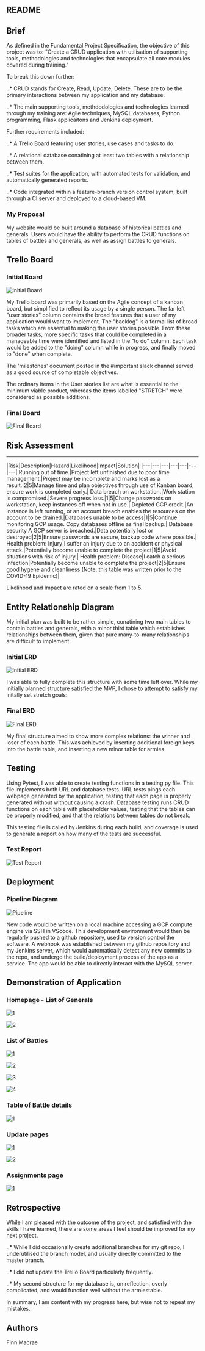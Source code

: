 ## README



## Brief

As defined in the Fundamental Project Specification, the objective of this project was to:
"Create a CRUD application with utilisation of supporting tools,
methodologies and technologies that encapsulate all core modules covered during training."

To break this down further:

..* CRUD stands for Create, Read, Update, Delete. These are to be the primary interactions between my application and my database.

..* The main supporting tools, methdodologies and technologies learned through my training are: Agile techniques, MySQL databases, Python programming, Flask applicaitons and Jenkins deployment.

Further requirements included:

..* A Trello Board featuring user stories, use cases and tasks to do.

..* A relational database conatining at least two tables with a relationship between them.

..* Test suites for the application, with automated tests for validation, and automatically generated reports.

..* Code integrated within a feature-branch version control system, built through a CI server and deployed to a cloud-based VM.

### My Proposal

My website would be built around a database of historical battles and generals. Users would have the ability to perform the CRUD functions on tables of battles and generals, as well as assign battles to generals.

## Trello Board

### Initial Board
![Initial Board](https://github.com/Finn969/Project-SFIA-1/blob/master/Trello%20Board.png)

My Trello board was primarily based on the Agile concept of a kanban board, but simplified to reflect its usage by a single person. The far left "user stories" column contains the broad features that a user of my application would want to implement. The "backlog" is a formal list of broad tasks which are essential to making the user stories possible. From these broader tasks, more specific tasks that could be completed in a manageable time were identified and listed in the "to do" column. Each task would be added to the "doing" column while in progress, and finally moved to "done" when complete.

The 'milestones' document posted in the #important slack channel served as a good source of completable objectives.

The ordinary items in the User stories list are what is essential to the minimum viable product, whereas the items labelled "STRETCH" were considered as possible additions.

### Final Board
![Final Board](https://github.com/Finn969/Project-SFIA-1/blob/master/Trello%20End.png)

## Risk Assessment
---

|Risk|Description|Hazard|Likelihood|Impact|Solution|
|---|---|---|---|---|---|---|
Running out of time.|Project left unfinished due to poor time management.|Project may be incomplete and marks lost as a result.|2|5|Manage time and plan objectives through use of Kanban board, ensure work is completed early.|
Data breach on workstation.|Work station is compromised.|Severe progress loss.|1|5|Change passwords on workstation, keep instances off when not in use.|
Depleted GCP credit.|An instance is left running, or an account breach enables the resources on the account to be drained.|Databases unable to be access|1|5|Continue monitoring GCP usage. Copy databases offline as final backup.|
Database security A GCP server is breached.|Data potentially lost or destroyed|2|5|Ensure passwords are secure, backup code where possible.|
Health problem: Injury|I suffer an injury due to an accident or physical attack.|Potentially become unable to complete the project|1|5|Avoid situations with risk of injury.|
Health problem: Disease|I catch a serious infection|Potentially become unable to complete the project|2|5|Ensure good hygene and cleanliness (Note: this table was written prior to the COVID-19 Epidemic)|

Likelihood and Impact are rated on a scale from 1 to 5.

## Entity Relationship Diagram

My initial plan was built to be rather simple, conatining two main tables to contain battles and generals, with a minor third table which establishes relationships between them, given that pure many-to-many relationships are difficult to implement.

### Initial ERD
![Initial ERD](https://github.com/Finn969/Project-SFIA-1/blob/master/ERD.png)

I was able to fully complete this structure with some time left over. While my initially planned structure satisfied the MVP, I chose to attempt to satisfy my initally set stretch goals:

### Final ERD
![Final ERD](https://github.com/Finn969/Project-SFIA-1/blob/master/ERDv2.png)

My final structure aimed to show more complex relations: the winner and loser of each battle. This was achieved by inserting additional foreign keys into the battle table, and inserting a new minor table for armies.

## Testing

Using Pytest, I was able to create testing functions in a testing.py file. This file implements both URL and database tests.
URL tests pings each webpage generated by the application, testing that each page is properly generated without without causing a crash.
Database testing runs CRUD functions on each table with placeholder values, testing that the tables can be properly modified, and that the relations between tables do not break.

This testing file is called by Jenkins during each build, and coverage is used to generate a report on how many of the tests are successful.

### Test Report
![Test Report](https://github.com/Finn969/Project-SFIA-1/blob/master/ERD.png)

## Deployment

### Pipeline Diagram
![Pipeline](https://github.com/Finn969/Project-SFIA-1/blob/master/Pipeline.png)

New code would be written on a local machine accessing a GCP compute engine via SSH in VScode. This development environment would then be regularly pushed to a github repository, used to version control the software. A webhook was established between my github repository and my Jenkins server, which would automatically detect any new commits to the repo, and undergo the build/deployment process of the app as a service. The app would be able to directly interact with the MySQL server. 

## Demonstration of Application

### Homepage - List of Generals
![1](https://github.com/Finn969/Project-SFIA-1/blob/master/Screenshots/Homepage%201.png)

![2](https://github.com/Finn969/Project-SFIA-1/blob/master/Screenshots/Homepage%202.png)

### List of Battles
![1](https://github.com/Finn969/Project-SFIA-1/blob/master/Screenshots/Battlespage%201.png)

![2](https://github.com/Finn969/Project-SFIA-1/blob/master/Screenshots/Battlespage%202.png)

![3](https://github.com/Finn969/Project-SFIA-1/blob/master/Screenshots/Battlespage%203.png)

![4](https://github.com/Finn969/Project-SFIA-1/blob/master/Screenshots/Battlespage%204.png)

### Table of Battle details

![1](https://github.com/Finn969/Project-SFIA-1/blob/master/Screenshots/Battletable.png)

### Update pages

![1](https://github.com/Finn969/Project-SFIA-1/blob/master/Screenshots/updateb.png)

![2](https://github.com/Finn969/Project-SFIA-1/blob/master/Screenshots/updateg.png)

### Assignments page

![1](https://github.com/Finn969/Project-SFIA-1/blob/master/Screenshots/assign.png)

## Retrospective

While I am pleased with the outcome of the project, and satisfied with the skills I have learned, there are some areas I feel should be improved for my next project.

..* While I did occasionally create additional branches for my git repo, I underutilised the branch model, and usually directly committed to the master branch.

..* I did not update the Trello Board particularly frequently.

..* My second structure for my database is, on reflection, overly complicated, and would function well without the armiestable.

In summary, I am content with my progress here, but wise not to repeat my mistakes.

## Authors

Finn Macrae